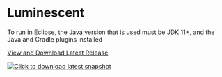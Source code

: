 # Luminescent
To run in Eclipse, the Java version that is used must be JDK 11+, and the Java and Gradle plugins installed

[View and Download Latest Release](/../../releases/latest)

[![Click to download latest snapshot](/../../workflows/Download%20Latest%20Snapshot/badge.svg?branch=major-update)](/../../releases/download/major-update-snapshot/Luminescent.jar)
